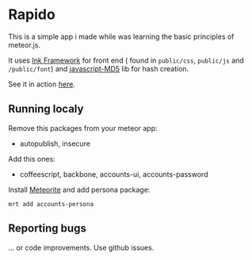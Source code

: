 Rapido
======

This is a simple app i made while was learning the basic principles of meteor.js.

It uses [Ink Framework](http://ink.sapo.pt/) for front end ( found in `public/css`, `public/js` and `/public/font`) and [javascript-MD5](https://github.com/blueimp/JavaScript-MD5) lib for hash creation.

See it in action [here](http://rapido.ovalerio.net).

## Running localy

Remove this packages from your meteor app:

 - autopublish, insecure

Add this ones:

 - coffeescript, backbone, accounts-ui, accounts-password

Install [Meteorite](http://oortcloud.github.io/meteorite/) and add persona package:

    mrt add accounts-persona

## Reporting bugs

... or code improvements. Use github issues.
